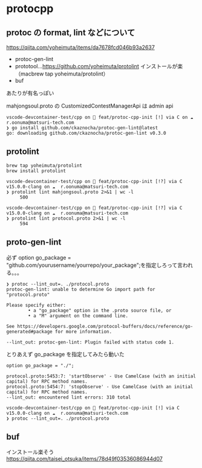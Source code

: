# protocpp

## protoc の format, lint などについて

https://qiita.com/yoheimuta/items/da7678fcd046b93a2637

- protoc-gen-lint
- prototool...https://github.com/yoheimuta/protolint インストールが楽（macbrew tap yoheimuta/protolint）
- buf

あたりが有名っぽい

mahjongsoul.proto の CustomizedContestManagerApi は admin api

```
vscode-devcontainer-test/cpp on  feat/protoc-cpp-init [!] via C on ☁️  r.oonuma@matsuri-tech.com
❯ go install github.com/ckaznocha/protoc-gen-lint@latest
go: downloading github.com/ckaznocha/protoc-gen-lint v0.3.0

```

## protolint

```
brew tap yoheimuta/protolint
brew install protolint

vscode-devcontainer-test/cpp on  feat/protoc-cpp-init [!?] via C v15.0.0-clang on ☁️  r.oonuma@matsuri-tech.com
❯ protolint lint mahjongsoul.proto 2>&1 | wc -l
     500

vscode-devcontainer-test/cpp on  feat/protoc-cpp-init [!?] via C v15.0.0-clang on ☁️  r.oonuma@matsuri-tech.com
❯ protolint lint protocol.proto 2>&1 | wc -l
     594
```

## proto-gen-lint

必ず option go_package = "github.com/yourusername/yourrepo/your_package";を指定しろって言われる。。。

```
❯ protoc --lint_out=. ./protocol.proto
protoc-gen-lint: unable to determine Go import path for "protocol.proto"

Please specify either:
        • a "go_package" option in the .proto source file, or
        • a "M" argument on the command line.

See https://developers.google.com/protocol-buffers/docs/reference/go-generated#package for more information.

--lint_out: protoc-gen-lint: Plugin failed with status code 1.
```

とりあえず go_package を指定してみたら動いた

```
option go_package = "./";

protocol.proto:5453:7: 'startObserve' - Use CamelCase (with an initial capital) for RPC method names.
protocol.proto:5454:7: 'stopObserve' - Use CamelCase (with an initial capital) for RPC method names.
--lint_out: encountered lint errors: 310 total

vscode-devcontainer-test/cpp on  feat/protoc-cpp-init [!] via C v15.0.0-clang on ☁️  r.oonuma@matsuri-tech.com
❯ protoc --lint_out=. ./protocol.proto
```

## buf

インストール楽そう
https://qiita.com/taisei_otsuka/items/78d49f03536086944d07
